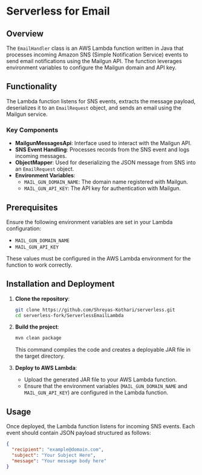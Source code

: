 # Serverless for Email

## Overview

The `EmailHandler` class is an AWS Lambda function written in Java that processes incoming Amazon SNS (Simple Notification Service) events to send email notifications using the Mailgun API. The function leverages environment variables to configure the Mailgun domain and API key.

## Functionality

The Lambda function listens for SNS events, extracts the message payload, deserializes it to an `EmailRequest` object, and sends an email using the Mailgun service.

### Key Components

- **MailgunMessagesApi**: Interface used to interact with the Mailgun API.
- **SNS Event Handling**: Processes records from the SNS event and logs incoming messages.
- **ObjectMapper**: Used for deserializing the JSON message from SNS into an `EmailRequest` object.
- **Environment Variables**:
  - `MAIL_GUN_DOMAIN_NAME`: The domain name registered with Mailgun.
  - `MAIL_GUN_API_KEY`: The API key for authentication with Mailgun.

## Prerequisites

Ensure the following environment variables are set in your Lambda configuration:

- `MAIL_GUN_DOMAIN_NAME`
- `MAIL_GUN_API_KEY`

These values must be configured in the AWS Lambda environment for the function to work correctly.

## Installation and Deployment

1. **Clone the repository**:

    ```bash
    git clone https://github.com/Shreyas-Kothari/serverless.git
    cd serverless-fork/ServerlessEmailLambda
    ```

2. **Build the project**:

    ```bash
    mvn clean package
    ```

    This command compiles the code and creates a deployable JAR file in the target directory.

3. **Deploy to AWS Lambda**:
    - Upload the generated JAR file to your AWS Lambda function.
    - Ensure that the environment variables (`MAIL_GUN_DOMAIN_NAME` and `MAIL_GUN_API_KEY`) are configured in the Lambda function.

## Usage

Once deployed, the Lambda function listens for incoming SNS events. Each event should contain JSON payload structured as follows:

```json
{
  "recipient": "example@domain.com",
  "subject": "Your Subject Here",
  "message": "Your message body here"
}
```
